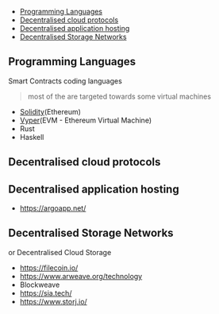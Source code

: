 - [Programming Languages](#programming-languages)
- [Decentralised cloud protocols](#decentralised-cloud-protocols)
- [Decentralised application hosting](#decentralised-application-hosting)
- [Decentralised Storage Networks](#decentralised-storage-networks)

## Programming Languages 

Smart Contracts coding languages

> most of the are targeted towards some virtual machines

- [Solidity](https://soliditylang.org/)(Ethereum)
- [Vyper](https://vyper.readthedocs.io/en/stable/)(EVM - Ethereum Virtual Machine)
- Rust
- Haskell

## Decentralised cloud protocols

## Decentralised application hosting 

- https://argoapp.net/

## Decentralised Storage Networks

or Decentralised Cloud Storage

- https://filecoin.io/
- https://www.arweave.org/technology
- Blockweave 
- https://sia.tech/
- https://www.storj.io/
